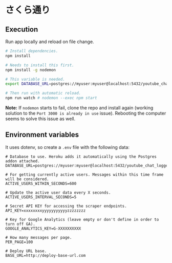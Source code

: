# さくら通り

## Execution

Run app locally and reload on file change.

```bash
# Install dependencies.
npm install

# Needs to install this first.
npm install -g nodemon

# This variable is needed.
export DATABASE_URL=postgres://myuser:myuser@localhost:5432/youtube_chat_logger

# Then run with automatic reload.
npm run watch # nodemon --exec npm start
```

**Note:** If `nodemon` starts to fail, clone the repo and install again (working solution to the `Port 3000 is already in use` issue). Rebooting the computer seems to solve this issue as well.

## Environment variables

It uses dotenv, so create a `.env` file with the following data:

```
# Database to use. Heroku adds it automatically using the Postgres addon attached.
DATABASE_URL=postgres://myuser:myuser@localhost:5432/youtube_chat_logger

# For getting currently active users. Messages within this time frame will be considered.
ACTIVE_USERS_WITHIN_SECONDS=600

# Update the active user data every X seconds.
ACTIVE_USERS_INTERVAL_SECONDS=5

# Secret API KEY for accessing the scraper endpoints.
API_KEY=xxxxxxxxyyyyyyyyyyyzzzzzzzz

# Key for Google Analytics (leave empty or don't define in order to turn off GA).
GOOGLE_ANALYTICS_KEY=G-XXXXXXXXXX

# How many messages per page.
PER_PAGE=100

# Deploy URL base.
BASE_URL=http://deploy-base-url.com
```
